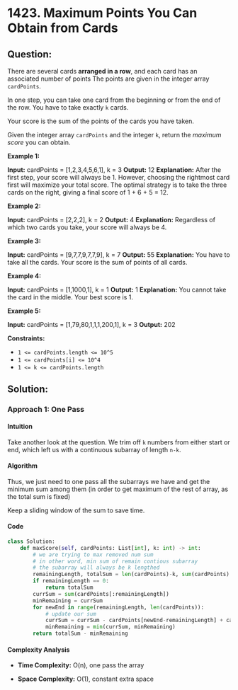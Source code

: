 
  

# 1423. Maximum Points You Can Obtain from Cards

  

  

  

## Question:

  
  
There are several cards **arranged in a row**, and each card has an associated number of points The points are given in the integer array `cardPoints`.

In one step, you can take one card from the beginning or from the end of the row. You have to take exactly  `k`  cards.

Your score is the sum of the points of the cards you have taken.

Given the integer array  `cardPoints`  and the integer  `k`, return the  _maximum score_  you can obtain.

**Example 1:**

**Input:** cardPoints = [1,2,3,4,5,6,1], k = 3
**Output:** 12
**Explanation:** After the first step, your score will always be 1. However, choosing the rightmost card first will maximize your total score. The optimal strategy is to take the three cards on the right, giving a final score of 1 + 6 + 5 = 12.

**Example 2:**

**Input:** cardPoints = [2,2,2], k = 2
**Output:** 4
**Explanation:** Regardless of which two cards you take, your score will always be 4.

**Example 3:**

**Input:** cardPoints = [9,7,7,9,7,7,9], k = 7
**Output:** 55
**Explanation:** You have to take all the cards. Your score is the sum of points of all cards.

**Example 4:**

**Input:** cardPoints = [1,1000,1], k = 1
**Output:** 1
**Explanation:** You cannot take the card in the middle. Your best score is 1. 

**Example 5:**

**Input:** cardPoints = [1,79,80,1,1,1,200,1], k = 3
**Output:** 202

**Constraints:**

-   `1 <= cardPoints.length <= 10^5`
-   `1 <= cardPoints[i] <= 10^4`
-   `1 <= k <= cardPoints.length`

## Solution:

### Approach 1: One Pass

#### Intuition
Take another look at the question. We trim off `k` numbers from either start or end, which left us with a continuous subarray of length `n-k`.

#### Algorithm
Thus, we just need to one pass all the subarrays we have and get the minimum sum among them (in order to get maximum of the rest of array, as the total sum is fixed)

Keep a sliding window of the sum to save time.

#### Code

```python
class Solution:
    def maxScore(self, cardPoints: List[int], k: int) -> int:
        # we are trying to max removed num sum
        # in other word, min sum of remain contious subarray
        # the subarray will always be k lengthed
        remainingLength, totalSum = len(cardPoints)-k, sum(cardPoints)
        if remainingLength == 0:
            return totalSum
        currSum = sum(cardPoints[:remainingLength])
        minRemaining = currSum
        for newEnd in range(remainingLength, len(cardPoints)):
            # update our sum
            currSum = currSum - cardPoints[newEnd-remainingLength] + cardPoints[newEnd]
            minRemaining = min(currSum, minRemaining)
        return totalSum - minRemaining
```

#### Complexity Analysis

  

-  **Time Complexity:** O(n), one pass the array

  

-  **Space Complexity:** O(1), constant extra space